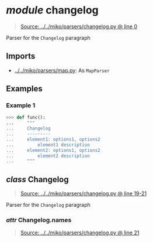 # *module* **changelog**

> [Source: ../../miko/parsers/changelog.py @ line 0](../../miko/parsers/changelog.py#L0)

Parser for the `Changelog` paragraph

## Imports

- [../../miko/parsers/map.py](../../miko/parsers/map.py): As `MapParser`

## Examples

### Example 1

```python
>>> def func():
...     """
...     Changelog
...     ---------
...     element1: options1, options2
...         element1 description
...     element2: options1, options2
...         element2 description
...     """
```

## *class* **Changelog**

> [Source: ../../miko/parsers/changelog.py @ line 19-21](../../miko/parsers/changelog.py#L19-L21)

Parser for the `Changelog` paragraph

### *attr* Changelog.**names**

> [Source: ../../miko/parsers/changelog.py @ line 21](../../miko/parsers/changelog.py#L21)
